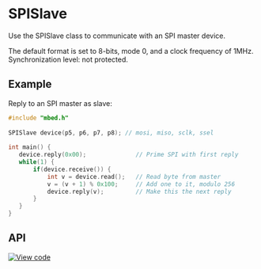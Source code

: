 # SPISlave

Use the SPISlave class to communicate with an SPI master device.

The default format is set to 8-bits, mode 0, and a clock frequency of 1MHz. Synchronization level: not protected.

## Example

Reply to an SPI master as slave:

```c++
#include "mbed.h"
 
SPISlave device(p5, p6, p7, p8); // mosi, miso, sclk, ssel
 
int main() {
   device.reply(0x00);              // Prime SPI with first reply
   while(1) {
       if(device.receive()) {
           int v = device.read();   // Read byte from master
           v = (v + 1) % 0x100;     // Add one to it, modulo 256
           device.reply(v);         // Make this the next reply
       }
   }
}
```

## API


[![View code](https://www.mbed.com/embed/?type=library)](https://docs.mbed.com/docs/mbed-os-api/en/mbed-os-5.1.0/api/SPISlave_8h_source.html)
